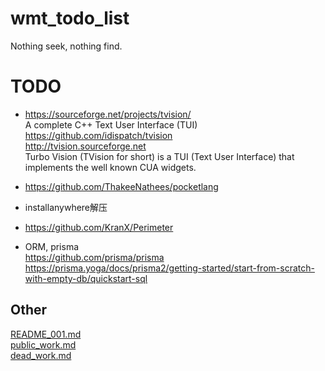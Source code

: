 # wmt_todo_list
Nothing seek, nothing find.

# TODO  
* https://sourceforge.net/projects/tvision/  
A complete C++ Text User Interface (TUI)  
https://github.com/idispatch/tvision  
http://tvision.sourceforge.net  
Turbo Vision (TVision for short) is a TUI (Text User Interface) that implements the well known CUA widgets.   

* https://github.com/ThakeeNathees/pocketlang  

* installanywhere解压  

* https://github.com/KranX/Perimeter  

* ORM, prisma  
https://github.com/prisma/prisma  
https://prisma.yoga/docs/prisma2/getting-started/start-from-scratch-with-empty-db/quickstart-sql  


## Other  
[README_001.md](README_001.md)  
[public_work.md](public_work.md)  
[dead_work.md](dead_work.md)  
